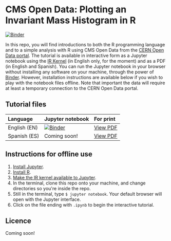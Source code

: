 # CMS Open Data: Plotting an Invariant Mass Histogram in R

[![Binder](https://mybinder.org/badge.svg)](https://mybinder.org/v2/gh/cms-opendata-education/cms-rmaterial-multiple-languages/master)

In this repo, you will find introductions to both the R programming language and to a simple analysis with R using CMS Open Data from the [CERN Open Data portal](http://opendata.cern.ch).
The tutorial is available in interactive form as a Jupyter notebook using the [IR Kernel](https:/irkernel.github.io) (in English only, for the moment) and as a PDF (in English and Spanish).
You can run the Jupyter notebook in your browser without installing any software on your machine, through the power of [Binder](https://mybinder.org).
However, installation instructions are available below if you wish to play with the notebook files offline.
Note that important the data will require at least a temporary connection to the CERN Open Data portal.

## Tutorial files

|Language|Jupyter notebook|For print|
|:--|:--|:--|
|English (EN)|[![Binder](https://mybinder.org/badge.svg)](https://mybinder.org/v2/gh/cms-opendata-education/cms-rmaterial-multiple-languages/master?filepath=EN-R-tutorial.ipynb)|[View PDF](https://github.com/cms-opendata-education/cms-rmaterial-multiple-languages/blob/master/EN-R-tutorial.pdf)|
|Spanish (ES)|Coming soon!|[View PDF](https://github.com/cms-opendata-education/cms-rmaterial-multiple-languages/blob/master/ES-R-Tutorial.pdf)

## Instructions for offline use

1. [Install Jupyter](https://jupyter.org/install.html).
1. [Install R](https://www.r-project.org/).
1. [Make the IR kernel available to Jupyter](https://irkernel.github.io/installation/).
1. In the terminal, clone this repo onto your machine, and change directories so you're inside the repo.
1. Still in the terminal, type `$ jupyter notebook`. Your default browser will open with the Jupyter interface.
1. Click on the file ending with `.ipynb` to begin the interactive tutorial.

## Licence

Coming soon!
